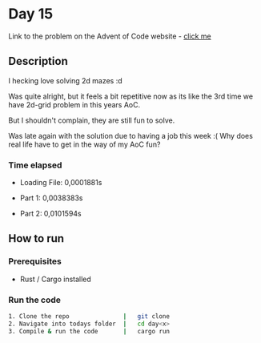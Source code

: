 # Day 15

Link to the problem on the Advent of Code website - [click me](https://adventofcode.com/2024/day/15)

## Description

I hecking love solving 2d mazes :d

Was quite alright, but it feels a bit repetitive now as its like the 3rd time we have 2d-grid problem in this years AoC. 

But I shouldn't complain, they are still fun to solve.

Was late again with the solution due to having a job this week :(
Why does real life have to get in the way of my AoC fun?

### Time elapsed

- Loading File: 0,0001881s

- Part 1:       0,0038383s

- Part 2:       0,0101594s

## How to run

### Prerequisites

- Rust / Cargo installed

### Run the code

```bash
1. Clone the repo               |   git clone
2. Navigate into todays folder  |   cd day<x>
3. Compile & run the code       |   cargo run
```

